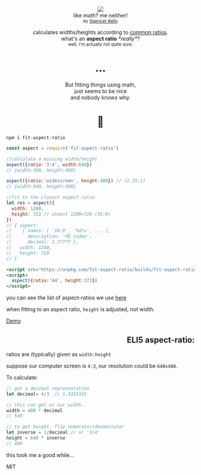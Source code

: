 <div align="center">
  <!-- <a href="https://www.codacy.com/app/spencerkelly86/wtf_wikipedia">
    <img src="https://api.codacy.com/project/badge/grade/e84f69487c9348ba9cd8e31031a05a4f" />
  </a> -->
  <a href="https://npmjs.org/package/fit-aspect-ratio">
    <img src="https://img.shields.io/npm/v/fit-aspect-ratio.svg?style=flat-square" />
  </a>
  <!-- <a href="https://codecov.io/gh/spencermountain/wtf_wikipedia">
    <img src="https://codecov.io/gh/spencermountain/wtf_wikipedia/branch/master/graph/badge.svg" />
  </a> -->
  <div>like math? me neither!</div>
  <sub>
    by
    <a href="https://spencermountain.github.io/">Spencer Kelly</a>
  </sub>
</div>
<p></p>

<div align="center">
  calculates widths/heights according to <a href="https://en.wikipedia.org/wiki/Aspect_ratio_(image)">common ratios</a>.
  <div>what's an <b>aspect ratio</b> <i>*really*</i>?</div>
  <div><sup>well, i'm actually not quite sure.</sup></div>
  <h1>… </h1>
  <div align="center">But fitting things using math,</div>
  <div align="center">just seems to be nice</div>
  <div align="center">and nobody knows why.</div>
</div>

<h1 align="center">🌴</h1>

`npm i fit-aspect-ratio`

```js
const aspect = require('fit-aspect-ratio')

//calculate a missing width/height
aspect({ratio:'3:4', width:640})
// {width:300, height:480}

aspect({ratio:'widescreen', height:400}) // (2.35:1)
// {width:940, height:400}

//fit to the closest aspect ratio
let res = aspect({
  width: 1280,
  height: 722 // almost 1280×720 (16:9)
})
// { aspect:
//    { names: [ '16:9', 'hdtv', ... ],
//      description: 'HD video',
//      decimal: 1.77777 },
//   width: 1280,
//   height: 720
// }
```

```html
<script src="https://unpkg.com/fit-aspect-ratio/builds/fit-aspect-ratio.js"></script>
<script>
  aspect({ratio:'A4', height:372})
</script>
```

you can see the list of aspect-ratios we use [here](./src/aspects.js)

when fitting to an aspect ratio, `height` is adjusted, not width.

[Demo](https://beta.observablehq.com/@spencermountain/aspect-ratio-finder)



<h2 align="right">ELI5 aspect-ratio:</h2>

ratios are (typically) given as `width:height`

suppose our computer screen is `4:3`, our resolution could be `640x480`.

To calculate:
```js
// get a decimal representation
let decimal= 4/3  // 1.3333333

// this can get us our width..
width = 480 * decimal
// 640

// to get height, flip numerator/denominator
let inverse = 1/decimal // or '3/4'
height = 640 * inverse
// 480
```
this took me a good while...

MIT
